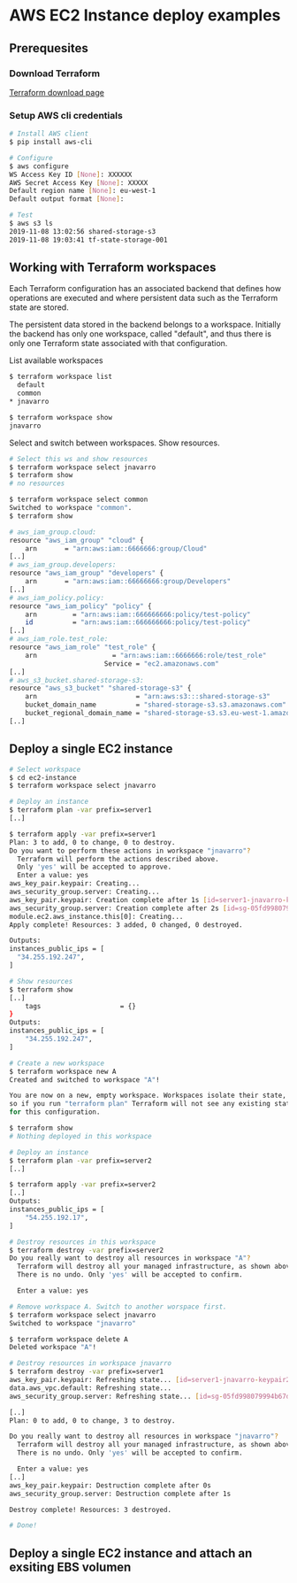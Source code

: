 # AWS EC2 Instance deploy examples

## Prerequesites

### Download Terraform

[Terraform download page](https://www.terraform.io/downloads.html)

### Setup AWS cli credentials

```bash
# Install AWS client
$ pip install aws-cli

# Configure
$ aws configure
WS Access Key ID [None]: XXXXXX
AWS Secret Access Key [None]: XXXXX
Default region name [None]: eu-west-1
Default output format [None]:

# Test 
$ aws s3 ls
2019-11-08 13:02:56 shared-storage-s3
2019-11-08 19:03:41 tf-state-storage-001
```

## Working with Terraform workspaces

Each Terraform configuration has an associated backend that defines how operations are executed and where persistent data such as the Terraform state are stored.

The persistent data stored in the backend belongs to a workspace. Initially the backend has only one workspace, called "default", and thus there is only one Terraform state associated with that configuration.


List available workspaces

```bash
$ terraform workspace list
  default
  common
* jnavarro

$ terraform workspace show
jnavarro
```

Select and switch between workspaces. Show resources.

```bash
# Select this ws and show resources
$ terraform workspace select jnavarro
$ terraform show
# no resources

$ terraform workspace select common
Switched to workspace "common".
$ terraform show

# aws_iam_group.cloud:
resource "aws_iam_group" "cloud" {
    arn       = "arn:aws:iam::6666666:group/Cloud"
[..]
# aws_iam_group.developers:
resource "aws_iam_group" "developers" {
    arn       = "arn:aws:iam::66666666:group/Developers"
[..]
# aws_iam_policy.policy:
resource "aws_iam_policy" "policy" {
    arn         = "arn:aws:iam::666666666:policy/test-policy"
    id          = "arn:aws:iam::666666666:policy/test-policy"
[..]
# aws_iam_role.test_role:
resource "aws_iam_role" "test_role" {
    arn                   = "arn:aws:iam::6666666:role/test_role"
                        Service = "ec2.amazonaws.com"
[..]
# aws_s3_bucket.shared-storage-s3:
resource "aws_s3_bucket" "shared-storage-s3" {
    arn                         = "arn:aws:s3:::shared-storage-s3"
    bucket_domain_name          = "shared-storage-s3.s3.amazonaws.com"
    bucket_regional_domain_name = "shared-storage-s3.s3.eu-west-1.amazonaws.com"
[..]
```

## Deploy a single EC2 instance

```bash
# Select workspace 
$ cd ec2-instance
$ terraform workspace select jnavarro

# Deploy an instance
$ terraform plan -var prefix=server1
[..]

$ terraform apply -var prefix=server1
Plan: 3 to add, 0 to change, 0 to destroy.
Do you want to perform these actions in workspace "jnavarro"?
  Terraform will perform the actions described above.
  Only 'yes' will be accepted to approve.
  Enter a value: yes
aws_key_pair.keypair: Creating...
aws_security_group.server: Creating...
aws_key_pair.keypair: Creation complete after 1s [id=server1-jnavarro-keypair20191109211025215300000001]
aws_security_group.server: Creation complete after 2s [id=sg-05fd998079994b67d]
module.ec2.aws_instance.this[0]: Creating...
Apply complete! Resources: 3 added, 0 changed, 0 destroyed.

Outputs:
instances_public_ips = [
  "34.255.192.247",
]

# Show resources
$ terraform show 
[..]
    tags                    = {}
}
Outputs:
instances_public_ips = [
    "34.255.192.247",
]

# Create a new workspace 
$ terraform workspace new A
Created and switched to workspace "A"!

You are now on a new, empty workspace. Workspaces isolate their state,
so if you run "terraform plan" Terraform will not see any existing state
for this configuration.

$ terraform show 
# Nothing deployed in this workspace

# Deploy an instance
$ terraform plan -var prefix=server2
[..]

$ terraform apply -var prefix=server2
[..]
Outputs:
instances_public_ips = [
    "54.255.192.17",
]

# Destroy resources in this workspace
$ terraform destroy -var prefix=server2
Do you really want to destroy all resources in workspace "A"?
  Terraform will destroy all your managed infrastructure, as shown above.
  There is no undo. Only 'yes' will be accepted to confirm.

  Enter a value: yes

# Remove workspace A. Switch to another worspace first.
$ terraform workspace select jnavarro
Switched to workspace "jnavarro"

$ terraform workspace delete A
Deleted workspace "A"!

# Destroy resources in workspace jnavarro
$ terraform destroy -var prefix=server1
aws_key_pair.keypair: Refreshing state... [id=server1-jnavarro-keypair20191109211025215300000001]
data.aws_vpc.default: Refreshing state...
aws_security_group.server: Refreshing state... [id=sg-05fd998079994b67d]

[..]
Plan: 0 to add, 0 to change, 3 to destroy.

Do you really want to destroy all resources in workspace "jnavarro"?
  Terraform will destroy all your managed infrastructure, as shown above.
  There is no undo. Only 'yes' will be accepted to confirm.

  Enter a value: yes
[..]
aws_key_pair.keypair: Destruction complete after 0s
aws_security_group.server: Destruction complete after 1s

Destroy complete! Resources: 3 destroyed.

# Done!
```

## Deploy a single EC2 instance and attach an exsiting EBS volumen

```bash
```